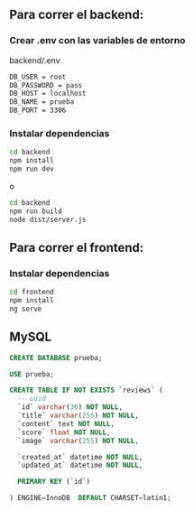 ## Para correr el backend:

### Crear .env con las variables de entorno

backend/.env

```bash
DB_USER = root
DB_PASSWORD = pass
DB_HOST = localhost
DB_NAME = prueba
DB_PORT = 3306
```

### Instalar dependencias

```bash
cd backend
npm install
npm run dev
```

o

```bash
cd backend
npm run build
node dist/server.js
```

## Para correr el frontend:

### Instalar dependencias

```bash
cd frontend
npm install
ng serve
```

## MySQL

```sql
CREATE DATABASE prueba;

USE prueba;

CREATE TABLE IF NOT EXISTS `reviews` (
  -- uuid
  `id` varchar(36) NOT NULL,
  `title` varchar(255) NOT NULL,
  `content` text NOT NULL,
  `score` float NOT NULL,
  `image` varchar(255) NOT NULL,

  `created_at` datetime NOT NULL,
  `updated_at` datetime NOT NULL,

  PRIMARY KEY (`id`)

) ENGINE=InnoDB  DEFAULT CHARSET=latin1;
```

